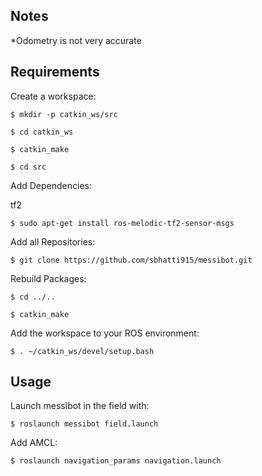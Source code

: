 ## Notes
*Odometry is not very accurate

## Requirements
Create a workspace:

    $ mkdir -p catkin_ws/src
    
    $ cd catkin_ws
    
    $ catkin_make
    
    $ cd src

Add Dependencies:

   tf2
    
    $ sudo apt-get install ros-melodic-tf2-sensor-msgs
   
Add all Repositories:

    $ git clone https://github.com/sbhatti915/messibot.git

Rebuild Packages:

    $ cd ../..
    
    $ catkin_make

Add the workspace to your ROS environment:

    $ . ~/catkin_ws/devel/setup.bash
    
## Usage
Launch messibot in the field with:
    
    $ roslaunch messibot field.launch
    
Add AMCL:

    $ roslaunch navigation_params navigation.launch
    
